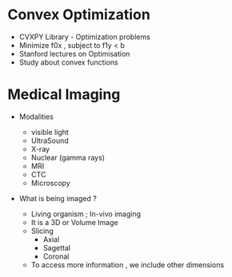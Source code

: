 # Convex Optimization
- CVXPY Library - Optimization problems
- Minimize f0x , subject to f1y < b
- Stanford lectures on Optimisation
- Study about convex functions

# Medical Imaging
- Modalities
    - visible light
    - UltraSound
    - X-ray
    - Nuclear (gamma rays)
    - MRI
    - CTC 
    - Microscopy

- What is being imaged ? 
    - Living organism ; In-vivo imaging
    - It is a 3D or Volume Image
    - Slicing
        - Axial
        - Sagettal
        - Coronal
    - To access more information , we include other dimensions
